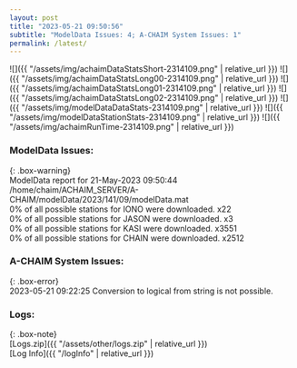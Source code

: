 ```yaml
---
layout: post
title: "2023-05-21 09:50:56"
subtitle: "ModelData Issues: 4; A-CHAIM System Issues: 1"
permalink: /latest/
---
```


![]({{ "/assets/img/achaimDataStatsShort-2314109.png" | relative_url }})
![]({{ "/assets/img/achaimDataStatsLong00-2314109.png" | relative_url }})
![]({{ "/assets/img/achaimDataStatsLong01-2314109.png" | relative_url }})
![]({{ "/assets/img/achaimDataStatsLong02-2314109.png" | relative_url }})
![]({{ "/assets/img/modelDataDataStats-2314109.png" | relative_url }})
![]({{ "/assets/img/modelDataStationStats-2314109.png" | relative_url }})
![]({{ "/assets/img/achaimRunTime-2314109.png" | relative_url }})


### ModelData Issues:  
  
{: .box-warning}  
 ModelData report for 21-May-2023 09:50:44   
 /home/chaim/ACHAIM_SERVER/A-CHAIM/modelData/2023/141/09/modelData.mat   
 0% of all possible stations for IONO were downloaded. x22   
 0% of all possible stations for JASON were downloaded. x3   
 0% of all possible stations for KASI were downloaded. x3551   
 0% of all possible stations for CHAIN were downloaded. x2512   
  
### A-CHAIM System Issues:  
  
{: .box-error}  
2023-05-21 09:22:25 Conversion to logical from string is not possible.  

### Logs:  
  
{: .box-note}  
[Logs.zip]({{ "/assets/other/logs.zip" | relative_url }})  
[Log Info]({{ "/logInfo" | relative_url }})  
